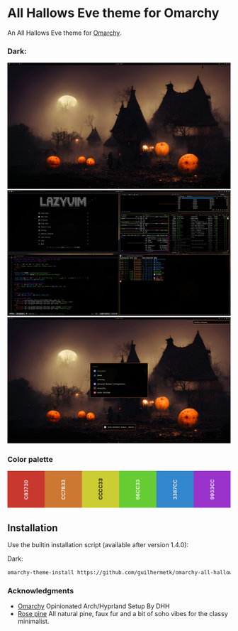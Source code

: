 # All Hallows Eve theme for Omarchy

An All Hallows Eve theme for [Omarchy](https://omarchy.org/).

### Dark:

![AHE Wallpaper](./assets/wallpaper.webp)
![AHE1 Tools](./assets/tools-1.webp)
![AHE2 Tools](./assets/tools-2.webp)

### Color palette

![Dark palette](./assets/palette.webp)


## Installation

Use the builtin installation script (available after version 1.4.0):

Dark:
```bash
omarchy-theme-install https://github.com/guilhermetk/omarchy-all-hallows-eve-theme
```

### Acknowledgments

- [Omarchy](https://omarchy.org/) Opinionated Arch/Hyprland Setup By DHH
- [Rose pine](https://rosepinetheme.com/) All natural pine, faux fur and a bit of soho vibes for the classy minimalist.
